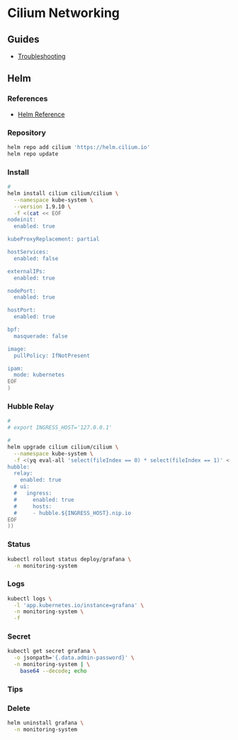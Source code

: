 # Cilium Networking

## Guides

- [Troubleshooting](https://docs.cilium.io/en/v1.9/operations/troubleshooting/)

## Helm

### References

- [Helm Reference](https://docs.cilium.io/en/stable/helm-reference/)

### Repository

```sh
helm repo add cilium 'https://helm.cilium.io'
helm repo update
```

### Install

```sh
#
helm install cilium cilium/cilium \
  --namespace kube-system \
  --version 1.9.10 \
  -f <(cat << EOF
nodeinit:
  enabled: true

kubeProxyReplacement: partial

hostServices:
  enabled: false

externalIPs:
  enabled: true

nodePort:
  enabled: true

hostPort:
  enabled: true

bpf:
  masquerade: false

image:
  pullPolicy: IfNotPresent

ipam:
  mode: kubernetes
EOF
)
```

### Hubble Relay

```sh
#
# export INGRESS_HOST='127.0.0.1'

#
helm upgrade cilium cilium/cilium \
  --namespace kube-system \
  -f <(yq eval-all 'select(fileIndex == 0) * select(fileIndex == 1)' <(helm get values cilium -o yaml --namespace kube-system) <(cat << \EOF
hubble:
  relay:
    enabled: true
  # ui:
  #   ingress:
  #     enabled: true
  #     hosts:
  #     - hubble.${INGRESS_HOST}.nip.io
EOF
))
```

### Status

```sh
kubectl rollout status deploy/grafana \
  -n monitoring-system
```

### Logs

```sh
kubectl logs \
  -l 'app.kubernetes.io/instance=grafana' \
  -n monitoring-system \
  -f
```

### Secret

```sh
kubectl get secret grafana \
  -o jsonpath='{.data.admin-password}' \
  -n monitoring-system | \
    base64 --decode; echo
```

### Tips

<!-- #### Policy Trace

```sh
kubectl exec "$NODE1_CILIUM_POD" \
  -n kube-system \
    -- cilium policy trace \
      --src-identity 6 \
      --dst-identity 9560 \
      --dport 8053/UDP
``` -->

### Delete

```sh
helm uninstall grafana \
  -n monitoring-system
```
